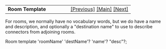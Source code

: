 <table width="100%" data-border="0" data-cellspacing="0"
data-cellpadding="3" data-bgcolor="#C0C0C0">
<colgroup>
<col style="width: 50%" />
<col style="width: 50%" />
</colgroup>
<tbody>
<tr>
<td style="text-align: left;"><strong>Room Template<br />
</strong></td>
<td style="text-align: right;"><a
href="passagetemplate.htm">[Previous]</a> <a
href="generalintroduction.htm">[Main]</a> <a
href="shuffledeventlisttemplate.htm">[Next]</a></td>
</tr>
</tbody>
</table>

  
For rooms, we normally have no vocabulary words, but we do have a name
and description, and optionally a "destination name" to use to describe
connectors from adjoining rooms.  
  
Room template 'roomName' 'destName'? 'name'? "desc"?;   
  
